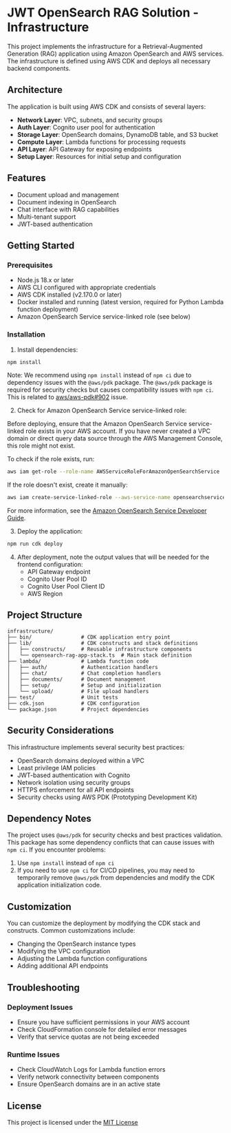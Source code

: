 # JWT OpenSearch RAG Solution - Infrastructure

This project implements the infrastructure for a Retrieval-Augmented Generation (RAG) application using Amazon OpenSearch and AWS services. The infrastructure is defined using AWS CDK and deploys all necessary backend components.

## Architecture

The application is built using AWS CDK and consists of several layers:

- **Network Layer**: VPC, subnets, and security groups
- **Auth Layer**: Cognito user pool for authentication
- **Storage Layer**: OpenSearch domains, DynamoDB table, and S3 bucket
- **Compute Layer**: Lambda functions for processing requests
- **API Layer**: API Gateway for exposing endpoints
- **Setup Layer**: Resources for initial setup and configuration

## Features

- Document upload and management
- Document indexing in OpenSearch
- Chat interface with RAG capabilities
- Multi-tenant support
- JWT-based authentication

## Getting Started

### Prerequisites

- Node.js 18.x or later
- AWS CLI configured with appropriate credentials
- AWS CDK installed (v2.170.0 or later)
- Docker installed and running (latest version, required for Python Lambda function deployment)
- Amazon OpenSearch Service service-linked role (see below)

### Installation

1. Install dependencies:

```bash
npm install
```

Note: We recommend using `npm install` instead of `npm ci` due to dependency issues with the `@aws/pdk` package. The `@aws/pdk` package is required for security checks but causes compatibility issues with `npm ci`. This is related to [aws/aws-pdk#902](https://github.com/aws/aws-pdk/issues/902) issue.

2. Check for Amazon OpenSearch Service service-linked role:

Before deploying, ensure that the Amazon OpenSearch Service service-linked role exists in your AWS account. If you have never created a VPC domain or direct query data source through the AWS Management Console, this role might not exist.

To check if the role exists, run:

```bash
aws iam get-role --role-name AWSServiceRoleForAmazonOpenSearchService
```

If the role doesn't exist, create it manually:

```bash
aws iam create-service-linked-role --aws-service-name opensearchservice.amazonaws.com
```

For more information, see the [Amazon OpenSearch Service Developer Guide](https://docs.aws.amazon.com/opensearch-service/latest/developerguide/slr-aos.html#create-slr).

3. Deploy the application:

```bash
npm run cdk deploy
```

4. After deployment, note the output values that will be needed for the frontend configuration:
   - API Gateway endpoint
   - Cognito User Pool ID
   - Cognito User Pool Client ID
   - AWS Region

## Project Structure

```
infrastructure/
├── bin/                # CDK application entry point
├── lib/                # CDK constructs and stack definitions
│   ├── constructs/     # Reusable infrastructure components
│   └── opensearch-rag-app-stack.ts  # Main stack definition
├── lambda/             # Lambda function code
│   ├── auth/           # Authentication handlers
│   ├── chat/           # Chat completion handlers
│   ├── documents/      # Document management
│   ├── setup/          # Setup and initialization
│   └── upload/         # File upload handlers
├── test/               # Unit tests
├── cdk.json            # CDK configuration
└── package.json        # Project dependencies
```


## Security Considerations

This infrastructure implements several security best practices:

- OpenSearch domains deployed within a VPC
- Least privilege IAM policies
- JWT-based authentication with Cognito
- Network isolation using security groups
- HTTPS enforcement for all API endpoints
- Security checks using AWS PDK (Prototyping Development Kit)

## Dependency Notes

The project uses `@aws/pdk` for security checks and best practices validation. This package has some dependency conflicts that can cause issues with `npm ci`. If you encounter problems:

1. Use `npm install` instead of `npm ci`
2. If you need to use `npm ci` for CI/CD pipelines, you may need to temporarily remove `@aws/pdk` from dependencies and modify the CDK application initialization code.

## Customization

You can customize the deployment by modifying the CDK stack and constructs. Common customizations include:

- Changing the OpenSearch instance types
- Modifying the VPC configuration
- Adjusting the Lambda function configurations
- Adding additional API endpoints

## Troubleshooting

### Deployment Issues

- Ensure you have sufficient permissions in your AWS account
- Check CloudFormation console for detailed error messages
- Verify that service quotas are not being exceeded

### Runtime Issues

- Check CloudWatch Logs for Lambda function errors
- Verify network connectivity between components
- Ensure OpenSearch domains are in an active state

## License

This project is licensed under the [MIT License](../LICENSE)